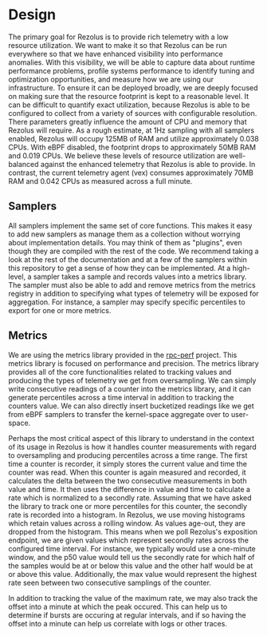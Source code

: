 # Design

The primary goal for Rezolus is to provide rich telemetry with a low resource
utilization. We want to make it so that Rezolus can be run everywhere so that
we have enhanced visibility into performance anomalies. With this visibility,
we will be able to capture data about runtime performance problems, profile
systems performance to identify tuning and optimization opportunities, and
measure how we are using our infrastructure. To ensure it can be deployed
broadly, we are deeply focused on making sure that the resource footprint is
kept to a reasonable level. It can be difficult to quantify exact utilization,
because Rezolus is able to be configured to collect from a variety of sources
with configurable resolution. There parameters greatly influence the amount of
CPU and memory that Rezolus will require. As a rough estimate, at 1Hz sampling
with all samplers enabled, Rezolus will occupy 125MB of RAM and utilize
approximately 0.038 CPUs. With eBPF disabled, the footprint drops to
approximately 50MB RAM and 0.019 CPUs. We believe these levels of resource
utilization are well-balanced against the enhanced telemetry that Rezolus is
able to provide. In contrast, the current telemetry agent (vex) consumes
approximately 70MB RAM and 0.042 CPUs as measured across a full minute.

## Samplers

All samplers implement the same set of core functions. This makes it easy to
add new samplers as manage them as a collection without worrying about
implementation details. You may think of them as "plugins", even though they
are compiled with the rest of the code. We recommend taking a look at the rest
of the documentation and at a few of the samplers within this repository to get
a sense of how they can be implemented. At a high-level, a sampler takes a
sample and records values into a metrics library. The sampler must also be able
to add and remove metrics from the metrics registry in addition to specifying
what types of telemetry will be exposed for aggregation. For instance, a
sampler may specify specific percentiles to export for one or more metrics.

## Metrics

We are using the metrics library provided in the [rpc-perf][1] project. This
metrics library is focused on performance and precision. The metrics library
provides all of the core functionalities related to tracking values and
producing the types of telemetry we get from oversampling. We can simply write
consecutive readings of a counter into the metrics library, and it can generate
percentiles across a time interval in addition to tracking the counters value.
We can also directly insert bucketized readings like we get from eBPF samplers
to transfer the kernel-space aggregate over to user-space.

Perhaps the most critical aspect of this library to understand in the context
of its usage in Rezolus is how it handles counter measurements with regard to
oversampling and producing percentiles across a time range. The first time a
counter is recorder, it simply stores the current value and time the counter
was read. When this counter is again measured and recorded, it calculates the
delta between the two consecutive measurements in both value and time. It then
uses the difference in value and time to calculate a rate which is normalized
to a secondly rate. Assuming that we have asked the library to track one or
more percentiles for this counter, the secondly rate is recorded into a
histogram. In Rezolus, we use moving histograms which retain values across a
rolling window. As values age-out, they are dropped from the histogram. This
means when we poll Rezolus's exposition endpoint, we are given values which
represent secondly rates across the configured time interval. For instance, we
typically would use a one-minute window, and the p50 value would tell us the
secondly rate for which half of the samples would be at or below this value and
the other half would be at or above this value. Additionally, the max value
would represent the highest rate seen between two consecutive samplings of the
counter.

In addition to tracking the value of the maximum rate, we may also track the
offset into a minute at which the peak occured. This can help us to determine
if bursts are occuring at regular intervals, and if so having the offset into a
minute can help us correlate with logs or other traces.

[1]: https://github.com/twitter/rpc-perf
